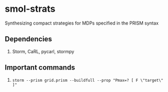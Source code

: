 # smol-strats

Synthesizing compact strategies for MDPs specified in the PRISM syntax

## Dependencies

1. Storm, CaRL, pycarl, stormpy

## Important commands

1. `storm --prism grid.prism --buildfull --prop "Pmax=? [ F \"target\" ]"`

